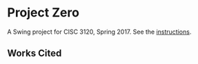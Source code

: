 # Project Zero

A Swing project for CISC 3120, Spring 2017. See the [instructions](http://bc-cisc3120-s17.github.io/project1).

## Works Cited

